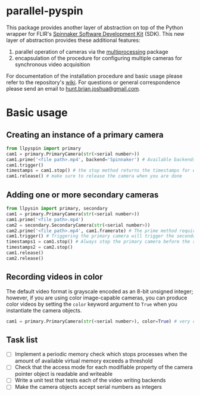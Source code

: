 # parallel-pyspin #
This package provides another layer of abstraction on top of the Python wrapper for FLIR's [Spinnaker Software Development Kit](https://www.flir.com/products/spinnaker-sdk/) (SDK). This new layer of abstraction provides these additional features:

1. parallel operation of cameras via the [multiprocessing](https://docs.python.org/2/library/multiprocessing.html) package
2. encapsulation of the procedure for configuring multiple cameras for synchronous video acquisition

For documentation of the installation procedure and basic usage please refer to the repository's [wiki](https://github.com/jbhunt/parallel-pyspin/wiki). For questions or general correspondence please send an email to hunt.brian.joshua@gmail.com.

# Basic usage #
## Creating an instance of a primary camera ##
```Python
from llpyspin import primary
cam1 = primary.PrimaryCamera(str(<serial number>))
cam1.prime('<file path>.mp4', backend='Spinnaker') # Available backends for video writing include OpenCV, Spinnaker, and FFmpeg
cam1.trigger()
timestamps = cam1.stop() # the stop method returns the timestamps for each frame (in milliseconds)
cam1.release() # make sure to release the camera when you are done
```

## Adding one or more secondary cameras ##
```Python
from llpysin import primary, secondary
cam1 = primary.PrimaryCamera(str(<serial number>))
cam1.prime('<file path>.mp4')
cam2 = secondary.SecondaryCamera(str(<serial number>))
cam2.prime('<file path>.mp4', cam1.framerate) # The prime method requires the framerate of the primary camera as an argument
cam1.trigger() # Triggering the primary camera will trigger the secondary camera
timestamps1 = cam1.stop() # Always stop the primary camera before the secondary camera
timestamps2 = cam2.stop()
cam1.release()
cam2.release()
```

## Recording videos in color ##
The default video format is grayscale encoded as an 8-bit unsigned integer; however, if you are using color image-capable cameras, you can produce color videos by setting the `color` keyword argument to `True` when you instantiate the camera objects.
```Python
cam1 = primary.PrimaryCamera(str(<serial number>), color=True) # very colorful, much wow
```

## Task list ##
- [ ] Implement a periodic memory check which stops processes when the amount of available virtual memory exceeds a threshold
- [ ] Check that the access mode for each modifiable property of the camera pointer object is readable and writeable
- [ ] Write a unit test that tests each of the video writing backends
- [ ] Make the camera objects accept serial numbers as integers
